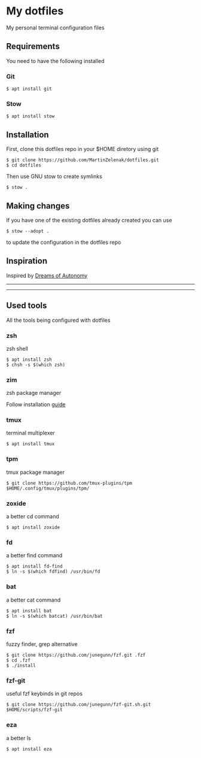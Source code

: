 # My dotfiles

My personal terminal configuration files

## Requirements

You need to have the following installed

### Git

```
$ apt install git
```

### Stow

```
$ apt install stow
```

## Installation

First, clone this dotfiles repo in your $HOME diretory using git

```
$ git clone https://github.com/MartinZelenak/dotfiles.git
$ cd dotfiles
```

Then use GNU stow to create symlinks

```
$ stow .
```

## Making changes

If you have one of the existing dotfiles already created you can use

```
$ stow --adopt .
```

to update the configuration in the dotfiles repo


## Inspiration

Inspired by [Dreams of Autonomy](https://youtu.be/y6XCebnB9gs?si=yWP9XYEv_yymsXFe)

---
---

## Used tools

All the tools being configured with dotfiles

### zsh

zsh shell

```
$ apt install zsh
$ chsh -s $(which zsh)
```

### zim

zsh package manager

Follow installation [guide](https://zimfw.sh/docs/install)

### tmux

terminal multiplexer

```
$ apt install tmux
```

### tpm

tmux package manager

```
$ git clone https://github.com/tmux-plugins/tpm $HOME/.config/tmux/plugins/tpm/
```

### zoxide

a better cd command

```
$ apt install zoxide
```

### fd

a better find command

```
$ apt install fd-find
$ ln -s $(which fdfind) /usr/bin/fd
```

### bat

a better cat command

```
$ apt install bat
$ ln -s $(which batcat) /usr/bin/bat
```

### fzf

fuzzy finder, grep alternative

```
$ git clone https://github.com/junegunn/fzf.git .fzf
$ cd .fzf
$ ./install
```

### fzf-git

useful fzf keybinds in git repos

```
$ git clone https://github.com/junegunn/fzf-git.sh.git $HOME/scripts/fzf-git
```

### eza

a better ls

```
$ apt install eza
```